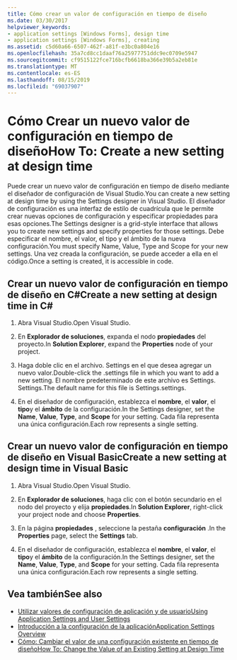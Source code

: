 ```yaml
---
title: Cómo crear un valor de configuración en tiempo de diseño
ms.date: 03/30/2017
helpviewer_keywords:
- application settings [Windows Forms], design time
- application settings [Windows Forms], creating
ms.assetid: c5d60a66-6507-462f-a81f-e3bc0a804e16
ms.openlocfilehash: 35a7cd8cc1daaf76a25977751ddc9ec0709e5947
ms.sourcegitcommit: cf9515122fce716bcfb6618ba366e39b5a2eb81e
ms.translationtype: MT
ms.contentlocale: es-ES
ms.lasthandoff: 08/15/2019
ms.locfileid: "69037907"
---
```

# <a name="how-to-create-a-new-setting-at-design-time"></a><span data-ttu-id="2f0cf-102">Cómo Crear un nuevo valor de configuración en tiempo de diseño</span><span class="sxs-lookup"><span data-stu-id="2f0cf-102">How To: Create a new setting at design time</span></span>

<span data-ttu-id="2f0cf-103">Puede crear un nuevo valor de configuración en tiempo de diseño mediante el diseñador de configuración de Visual Studio.</span><span class="sxs-lookup"><span data-stu-id="2f0cf-103">You can create a new setting at design time by using the Settings designer in Visual Studio.</span></span> <span data-ttu-id="2f0cf-104">El diseñador de configuración es una interfaz de estilo de cuadrícula que le permite crear nuevas opciones de configuración y especificar propiedades para esas opciones.</span><span class="sxs-lookup"><span data-stu-id="2f0cf-104">The Settings designer is a grid-style interface that allows you to create new settings and specify properties for those settings.</span></span> <span data-ttu-id="2f0cf-105">Debe especificar el nombre, el valor, el tipo y el ámbito de la nueva configuración.</span><span class="sxs-lookup"><span data-stu-id="2f0cf-105">You must specify Name, Value, Type and Scope for your new settings.</span></span> <span data-ttu-id="2f0cf-106">Una vez creada la configuración, se puede acceder a ella en el código.</span><span class="sxs-lookup"><span data-stu-id="2f0cf-106">Once a setting is created, it is accessible in code.</span></span>

## <a name="create-a-new-setting-at-design-time-in-c"></a><span data-ttu-id="2f0cf-107">Crear un nuevo valor de configuración en tiempo de diseño en C\#</span><span class="sxs-lookup"><span data-stu-id="2f0cf-107">Create a new setting at design time in C\#</span></span>

1. <span data-ttu-id="2f0cf-108">Abra Visual Studio.</span><span class="sxs-lookup"><span data-stu-id="2f0cf-108">Open Visual Studio.</span></span>

2. <span data-ttu-id="2f0cf-109">En **Explorador de soluciones**, expanda el nodo **propiedades** del proyecto.</span><span class="sxs-lookup"><span data-stu-id="2f0cf-109">In **Solution Explorer**, expand the **Properties** node of your project.</span></span>

3. <span data-ttu-id="2f0cf-110">Haga doble clic en el archivo. Settings en el que desea agregar un nuevo valor.</span><span class="sxs-lookup"><span data-stu-id="2f0cf-110">Double-click the .settings file in which you want to add a new setting.</span></span> <span data-ttu-id="2f0cf-111">El nombre predeterminado de este archivo es Settings. Settings.</span><span class="sxs-lookup"><span data-stu-id="2f0cf-111">The default name for this file is Settings.settings.</span></span>

4. <span data-ttu-id="2f0cf-112">En el diseñador de configuración, establezca el **nombre**, el **valor**, el **tipo**y el **ámbito** de la configuración.</span><span class="sxs-lookup"><span data-stu-id="2f0cf-112">In the Settings designer, set the **Name**, **Value**, **Type**, and **Scope** for your setting.</span></span> <span data-ttu-id="2f0cf-113">Cada fila representa una única configuración.</span><span class="sxs-lookup"><span data-stu-id="2f0cf-113">Each row represents a single setting.</span></span>

## <a name="create-a-new-setting-at-design-time-in-visual-basic"></a><span data-ttu-id="2f0cf-114">Crear un nuevo valor de configuración en tiempo de diseño en Visual Basic</span><span class="sxs-lookup"><span data-stu-id="2f0cf-114">Create a new setting at design time in Visual Basic</span></span>

1. <span data-ttu-id="2f0cf-115">Abra Visual Studio.</span><span class="sxs-lookup"><span data-stu-id="2f0cf-115">Open Visual Studio.</span></span>

2. <span data-ttu-id="2f0cf-116">En **Explorador de soluciones**, haga clic con el botón secundario en el nodo del proyecto y elija **propiedades**.</span><span class="sxs-lookup"><span data-stu-id="2f0cf-116">In **Solution Explorer**, right-click your project node and choose **Properties**.</span></span>

3. <span data-ttu-id="2f0cf-117">En la página **propiedades** , seleccione la pestaña **configuración** .</span><span class="sxs-lookup"><span data-stu-id="2f0cf-117">In the **Properties** page, select the **Settings** tab.</span></span>

4. <span data-ttu-id="2f0cf-118">En el diseñador de configuración, establezca el **nombre**, el **valor**, el **tipo**y el **ámbito** de la configuración.</span><span class="sxs-lookup"><span data-stu-id="2f0cf-118">In the Settings designer, set the **Name**, **Value**, **Type**, and **Scope** for your setting.</span></span> <span data-ttu-id="2f0cf-119">Cada fila representa una única configuración.</span><span class="sxs-lookup"><span data-stu-id="2f0cf-119">Each row represents a single setting.</span></span>

## <a name="see-also"></a><span data-ttu-id="2f0cf-120">Vea también</span><span class="sxs-lookup"><span data-stu-id="2f0cf-120">See also</span></span>

- [<span data-ttu-id="2f0cf-121">Utilizar valores de configuración de aplicación y de usuario</span><span class="sxs-lookup"><span data-stu-id="2f0cf-121">Using Application Settings and User Settings</span></span>](using-application-settings-and-user-settings.md)
- [<span data-ttu-id="2f0cf-122">Introducción a la configuración de la aplicación</span><span class="sxs-lookup"><span data-stu-id="2f0cf-122">Application Settings Overview</span></span>](application-settings-overview.md)
- [<span data-ttu-id="2f0cf-123">Cómo: Cambiar el valor de una configuración existente en tiempo de diseño</span><span class="sxs-lookup"><span data-stu-id="2f0cf-123">How To: Change the Value of an Existing Setting at Design Time</span></span>](how-to-change-the-value-of-an-existing-setting-at-design-time.md)
